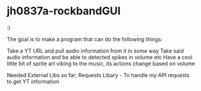 # jh0837a-rockbandGUI
:)

The goal is to make a program that can do the following things: 

Take a YT URL and pull audio information from it in some way 
Take said audio information and be able to detected spikes in volume etc
Have a cool little bit of sprite art vibing to the music, its actions change based on volume 

Needed External Libs so far;
Requests Libary - To handle my API requests to get YT information 

